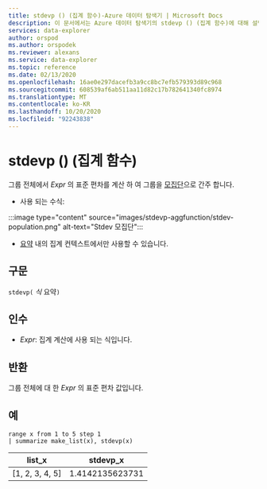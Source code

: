 ```yaml
---
title: stdevp () (집계 함수)-Azure 데이터 탐색기 | Microsoft Docs
description: 이 문서에서는 Azure 데이터 탐색기의 stdevp () (집계 함수)에 대해 설명 합니다.
services: data-explorer
author: orspod
ms.author: orspodek
ms.reviewer: alexans
ms.service: data-explorer
ms.topic: reference
ms.date: 02/13/2020
ms.openlocfilehash: 16ae0e297dacefb3a9cc8bc7efb579393d89c968
ms.sourcegitcommit: 608539af6ab511aa11d82c17b782641340fc8974
ms.translationtype: MT
ms.contentlocale: ko-KR
ms.lasthandoff: 10/20/2020
ms.locfileid: "92243838"
---
```

# <a name="stdevp-aggregation-function"></a>stdevp () (집계 함수)

그룹 전체에서 *Expr* 의 표준 편차를 계산 하 여 그룹을 [모집단](https://en.wikipedia.org/wiki/Statistical_population)으로 간주 합니다. 

* 사용 되는 수식:

:::image type="content" source="images/stdevp-aggfunction/stdev-population.png" alt-text="Stdev 모집단":::

* [요약](summarizeoperator.md) 내의 집계 컨텍스트에서만 사용할 수 있습니다.

## <a name="syntax"></a>구문

`stdevp(` *식* 요약`)`

## <a name="arguments"></a>인수

* *Expr*: 집계 계산에 사용 되는 식입니다. 

## <a name="returns"></a>반환

그룹 전체에 대 한 *Expr* 의 표준 편차 값입니다.
 
## <a name="examples"></a>예

```kusto
range x from 1 to 5 step 1
| summarize make_list(x), stdevp(x)

```

|list_x|stdevp_x|
|---|---|
|[1, 2, 3, 4, 5]|1.4142135623731|